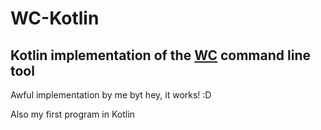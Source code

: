 # WC-Kotlin
## Kotlin implementation of the [WC](https://en.wikipedia.org/wiki/Wc_(Unix)) command line tool

Awful implementation by me byt hey, it works! :D

Also my first program in Kotlin